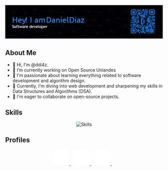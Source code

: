 <div align="center">
  <img alt="Profile Banner" src="Assets/banner.png"/>
</div>

## About Me
- 👋 Hi, I'm @ddi4z.
- 🔭 I’m currently working on Open Source Uniandes
- 👀 I'm passionate about learning everything related to software development and algorithm design.
- 🌱 Currently, I'm diving into web development and sharpening my skills in Data Structures and Algorithms (DSA).
- 💞️ I'm eager to collaborate on open-source projects.

<h2><strong>Skills</strong></h2>
<div align="center">
  <img src="https://skillicons.dev/icons?i=python,java,cpp,html,css,bootstrap,js,ts,react,angular,spring" alt="Skills"> <br> 
</div>

<h2><strong>Profiles</strong></h2>
<div align="center">
  <a href="https://www.linkedin.com/in/ddi4z/" target="_blank">
    <img alt="LinkedIn Logo" height="50" width="50" src="Assets/linkedin.svg"/>
  </a> &nbsp;&nbsp;

  <a href="https://github.com/ddi4z" target="_blank">
    <img alt="GitHub Logo" height="50" width="50" src="Assets/github.png"/>
  </a> &nbsp;&nbsp;

  <a href="https://discordapp.com/users/863839193208979516" target="_blank">
    <img alt="Discord Logo" height="50" width="50" src="Assets/discord.svg"/>
  </a> &nbsp;&nbsp;
</div>
